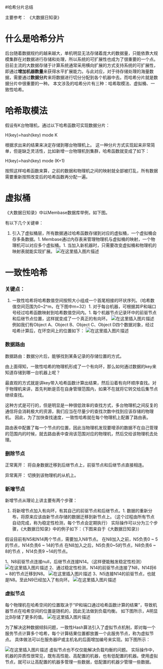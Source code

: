 #哈希分片总结
>  
 主要参考： 《大数据日知录》  


# 什么是哈希分片

后台随着数据规约的越来越大，单机明显无法存储着庞大的数据量，只能依靠大规模集群在对数据进行存储和处理，所以系统的可扩展性也成为了很重要的一个点。 目前主流的大数据存储于计算系统通常采用横向扩展的方式支持系统的可扩展性，即通过**增加机器数量**来获得水平扩展能力。与此对应，对于待存储处理的海量数据，需要通过**数据分片**来将数据进行切分分配到各个机器中去。而哈希分片就是数据分片中很重要的一种。 本文涉及的哈希分片有三种：哈希取模法、虚拟桶、一致性哈希。

# 哈希取模法

假设有K台物理机，通过以下哈希函数可实现数据分片：

>  
 H(key)=hash(key) mode K 


根据求出来的结果来决定存储到哪台物理机上。 这一种分片方式实现起来非常简单，但是缺乏灵活性，比如新增一台物理机到集群，哈希函数就变成了如下：

>  
 H(key)=hash(key) mode (K+1) 


按照这样哈希函数来算，之前的数据和物理机之间的映射就全部被打乱，所有数据需要重新按照改变后的哈希函数再分配一遍。

# 虚拟桶

《大数据日知录》中以Membase数据库举例，如下图。

有以下几个关键单：
1. 引入了虚拟桶层，所有数据通过哈希函数存储到对应的虚拟桶，一个虚拟桶会存多条数据。1. Membase通过内存表来管理物理机与虚拟桶的映射，一个物理机可以对应多个虚拟桶。1. 当加入新机器时，只需要改变虚拟桶和物理机的映射表就能实现扩展。 <img src="https://raw.githubusercontent.com/Double2hao/xujiajia_blog/main/img/1400.png" alt="在这里插入图片描述">
# 一致性哈希

### 关键点：
1. 一致性哈希将哈希数值空间按照大小组成一个首尾相接的环状序列。（哈希数值空间范围为0~2^m，在下图中m=32）1. 对于每台机器，可根据其IP和端口号经过哈希函数映射到哈希数值空间内。1. 每个机器节点记录环中的前驱节点和后继节点位置，这样就变成了一个真正的有向环。
<img src="https://raw.githubusercontent.com/Double2hao/xujiajia_blog/main/img/1401.png" alt="在这里插入图片描述"> 例如我们有Object A、Object B、Object C、Object D四个数据对象，经过哈希计算后，在环空间上的位置如下： <img src="https://raw.githubusercontent.com/Double2hao/xujiajia_blog/main/img/1402.png" alt="在这里插入图片描述">

### 数据路由

>  
 数据路由：数据分片后，能够找到某条记录的存储位置的方式。 


由上面得知，一致性哈希的物理机形成了一个有向环，那么如何通过数据的key来知道存储到哪一台机器上呢？

最直观的方式就是讲key带入哈希函数计算出结果，然后沿着有向环顺序查找。对于物理机来讲，首先判断是否在自身管理范围内，如果不在就将它转交给后集节点继续查找。

这种方式是可行的，但是明显是一种很低效率的查找方式，多台物理机之间反复的通信将会消耗极大的资源，我们应当在尽量少的查找次数中找到应该存储的物理机。 因此，为了加快查找速度，一致性哈希就在每个物理机上配置了路由表。

路由表中配置了每一个节点的位置，因此当物理机发现要增添的数据不在自己管理的范围内的时候，就去路由表中查询该范围对应的物理机，然后交给该物理机去处理。

### 删除节点

正常离开： 将自身数据迁移到后继节点上，前驱节点和后继节点直接相连。

异常离开： 切换到该物理机的从机上。

### 新增节点

新增节点从理论上讲主要有两个步骤：
1. 将新增节点加入有向环，有其自己的前驱节点和后继节点。1. 数据的重新分布，将原来应该由新节点存储的数据迁移到新节点上。（这个过程由所有节点自动完成，称为稳定性检测，每个节点会定期执行）
实际操作可以分为三个步骤，《大数据日知录》中的例子如下：（下图来自于《大数据日知录》）

>  
 假设目前有N5和N14两个节点，需要加入N8节点。 在N8加入之前，N5负责0 ~ 5的节点，N14负责6 ~ 14的节点 在N8加入之后，N5负责0~5的节点，N8负责6 ~ 8的节点 ，N14负责9 ~14的节点。 


1、N8前驱节点连接null，后继节点连接N14。（这样便能触发稳定性检测） <img src="https://raw.githubusercontent.com/Double2hao/xujiajia_blog/main/img/1403.png" alt="在这里插入图片描述"> 2、通过稳定性检测，N14的前驱节点连接了N8，N14将6 ~ 8的节点迁移到N8。 <img src="https://raw.githubusercontent.com/Double2hao/xujiajia_blog/main/img/1404.png" alt="在这里插入图片描述"> 3、N5连接N14的前驱节点，也就是N8。至此N9已经加入了有向环。 <img src="https://raw.githubusercontent.com/Double2hao/xujiajia_blog/main/img/1405.png" alt="在这里插入图片描述">

### 虚拟节点

每个物理机在哈希空间的位置取决于“IP和端口通过哈希函数计算的结果”，导致机器节点在哈希空间的位置是随机的，因此无法做到负载均衡。 如下图所示，A明显比B存储了更多的值。 <img src="https://raw.githubusercontent.com/Double2hao/xujiajia_blog/main/img/1406.png" alt="在这里插入图片描述">

为了解决这种数据倾斜问题，一致性Hash算法引入了虚拟节点机制，即对每一个服务节点计算多个哈希，每个计算结果位置都放置一个此服务节点，称为虚拟节点。 具体做法可以在服务器IP或主机名的后面增加编号来实现。如下图所示：

<img src="https://raw.githubusercontent.com/Double2hao/xujiajia_blog/main/img/1407.png" alt="在这里插入图片描述"> 虚拟节点也不仅仅能解决负载均衡的问题。 实际操作中，机器的异质性很常见，既有高性能、高配置的机器，也有低配置的机器。使用虚拟节点，就可以让高配置的机器多管理一些数据，低配置的机器少管理一些数据。